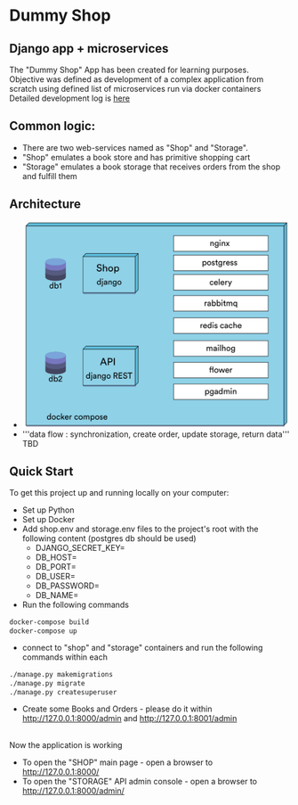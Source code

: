 # Dummy Shop 

## Django app + microservices 

The "Dummy Shop" App has been created for learning purposes. <br>
Objective was defined as development of a complex application from scratch using defined list of microservices run via docker containers
Detailed development log is [here](https://github.com/gorgeous-george/dummy_shop/blob/main/development_log.md)

## Common logic:
- There are two web-services named as "Shop" and "Storage".
- "Shop" emulates a book store and has primitive shopping cart
- "Storage" emulates a book storage that receives orders from the shop and fulfill them

## Architecture

- ![concept](/concept.png)
- '''data flow : synchronization, create order, update storage, return data''' TBD

## Quick Start

To get this project up and running locally on your computer:

- Set up Python 
- Set up Docker
- Add shop.env and storage.env files to the project's root with the following content (postgres db should be used)
  - DJANGO_SECRET_KEY=
  - DB_HOST=
  - DB_PORT=
  - DB_USER=
  - DB_PASSWORD=
  - DB_NAME=
- Run the following commands
```
docker-compose build
docker-compose up
```
- connect to "shop" and "storage" containers and run the following commands within each
```
./manage.py makemigrations
./manage.py migrate
./manage.py createsuperuser
```
- Create some Books and Orders - please do it within http://127.0.0.1:8000/admin and http://127.0.0.1:8001/admin  

<br>Now the application is working
- To open the "SHOP" main page - open a browser to http://127.0.0.1:8000/
- To open the "STORAGE" API admin console - open a browser to http://127.0.0.1:8000/admin/
